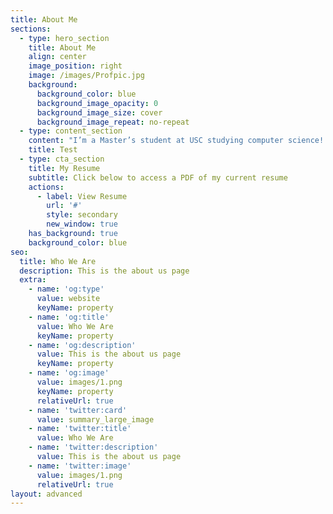 ```yaml
---
title: About Me
sections:
  - type: hero_section
    title: About Me
    align: center
    image_position: right
    image: /images/Profpic.jpg
    background:
      background_color: blue
      background_image_opacity: 0
      background_image_size: cover
      background_image_repeat: no-repeat
  - type: content_section
    content: "I’m a Master’s student at USC studying computer science! I graduated with my dual bachelor's degrees in Cognitive Science and Informatics from USC in 2021. I love everything about development–the process of learning new languages & technologies, collaborating with others, and making an impact with the things I create. Over the past few years, I’ve had some amazing opportunities to intern at\_[IBM](https://www.ibm.com/products/aspera)\_and\_[Automation Anywhere](https://www.automationanywhere.com/company/about-us)\_and am actively looking for full-time development roles for 2022!\n\nIn my free time I enjoy nerding out about Star Wars, hanging out with the amazing kids of\_[USC Troy Camp](http://www.troycamp.org/), painting and coding, and playing volleyball.  Feel free to contact me on this site or add me on LinkedIn.\n"
    title: Test
  - type: cta_section
    title: My Resume
    subtitle: Click below to access a PDF of my current resume
    actions:
      - label: View Resume
        url: '#'
        style: secondary
        new_window: true
    has_background: true
    background_color: blue
seo:
  title: Who We Are
  description: This is the about us page
  extra:
    - name: 'og:type'
      value: website
      keyName: property
    - name: 'og:title'
      value: Who We Are
      keyName: property
    - name: 'og:description'
      value: This is the about us page
      keyName: property
    - name: 'og:image'
      value: images/1.png
      keyName: property
      relativeUrl: true
    - name: 'twitter:card'
      value: summary_large_image
    - name: 'twitter:title'
      value: Who We Are
    - name: 'twitter:description'
      value: This is the about us page
    - name: 'twitter:image'
      value: images/1.png
      relativeUrl: true
layout: advanced
---
```

